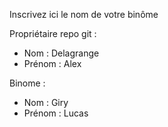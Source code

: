 Inscrivez ici le nom de votre binôme

Propriétaire repo git :

- Nom : Delagrange
- Prénom : Alex

Binome :

- Nom : Giry
- Prénom : Lucas
